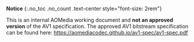<div id="draft-legend" class="alert alert-danger" markdown="1">

**Notice**
{:.no_toc .no_count .text-center style="font-size: 2rem"}

This is an internal AOMedia working document and **not an approved version** of
the AV1 specification. The approved AV1 bitstream specification can be found
here: <https://aomediacodec.github.io/av1-spec/av1-spec.pdf>

</div>
